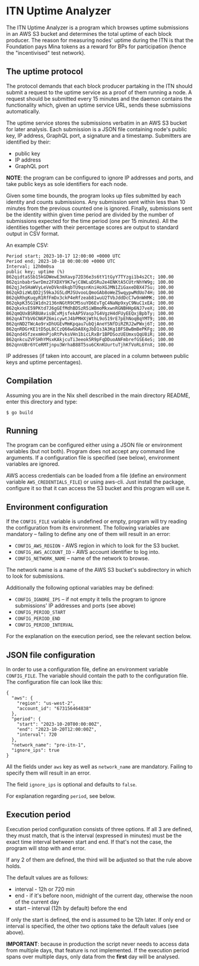 ITN Uptime Analyzer
===================

The ITN Uptime Analyzer is a program which browses uptime submissions
in an AWS S3 bucket and determines the total uptime of each block
producer. The reason for measuring nodes' uptime during the ITN is
that the Foundation pays Mina tokens as a reward for BPs for
participation (hence the "incentivised" test network).

The uptime protocol
-------------------

The protocol demands that each block producer partaking in the ITN
should submit a request to the uptime service as a proof of them
running a node.  A request should be submitted every 15 minutes and
the daemon contains the functionality which, given an uptime service
URL, sends these submissions automatically.

The uptime service stores the submissions verbatim in an AWS S3 bucket
for later analysis. Each submission is a JSON file containing node's
public key, IP address, GraphQL port, a signature and a timestamp.
Submitters are identified by their:
* public key
* IP address
* GraphQL port

**NOTE**: the program can be configured to ignore IP addresses and
ports, and take public keys as sole identifiers for each node.

Given some time bounds, the program looks up files submitted by each
identity and counts submissions. Any submission sent within less than
10 minutes from the previous counted one is ignored. Finally,
submissions sent be the identity within given time period are divided
by the number of submissions expected for the time period (one per 15
minutes). All the identities together with their percentage scores are
output to standard output in CSV format.

An example CSV:
```
Period start; 2023-10-17 12:00:00 +0000 UTC
Period end; 2023-10-18 00:00:00 +0000 UTC
Interval; 12h0m0sa
public key; uptime (%)
B62qidtaSSb15kGDWewE3mXavp72D36e3s6tY1tGyY7TYzgi1b4s2Ct; 100.00
B62qinbabrSwrDmz2FXDXY9K7wjC8WLuDSRu2e4ENKtA5CUtrNhYW9g; 100.00
B62qjJeSHaWVyLeVeDVkn8kqbTU9qsnKniHoXGJMN1ZiGaxeDBX47Su; 100.00
B62qkDizWLQD2j59kaJG5LdMJSUvooLQmoGAb8oWeZ5wqypwMdUo74H; 100.00
B62qkRhgKuqyR1RfFmDx3ckP4eRfzeab81wuU2TVbJddDcC7w9nWHMK; 100.00
B62qkpK35G1W1dn2136nNGtR9CM5suYD6EvTgC4NaNp9xyC9NuC1xEA; 100.00
B62qkxksE59PKtd7J6gGEfMdhBDSzR5iWBmoMkxwnRGNBHHp6NJ7veX; 100.00
B62qmQUxBSRBUAvisBCxMjsfekAP5Vasp7G4VgzH4dFUyEEQxjBpbTy; 100.00
B62qnATYbV6CN6PZ6micywtJ4bPMHXjWthL9oS19rE7pEhNoqBqYMT9; 100.00
B62qnND2TWcAo9rxDhUGEvMmKpqau7ubQjAneYSNfDiRZRJ2wPWxj6T; 100.00
B62qnRDGrKE1tD5pL8CCzQ66wGbA8XgJbD1s3A3Kg1BFSBwBmBePKFg; 100.00
B62qnd4SfzexmHnPjoRtPvksVHn1bicLRxBr1BPDSozUEUmxsQqU8iR; 100.00
B62qnkcuZVFSHhYMsxKAkjcuTi3eeok5R9pFqDDuoANFmbrefGSE4eS; 100.00
B62qnnUBr6YCeRMTjnpu3WrhaB88T5su6CKnKUurtuTjhKfVoRL6YnX; 100.00
```
IP addresses (if taken into account, are placed in a column between
public keys and uptime percentages).

Compilation
-----------

Assuming you are in the Nix shell described in the main directory
README, enter this directory and type:

    $ go build
    
Running
-------

The program can be configured either using a JSON file or environment
variables (but not both). Program does not accept any command line
arguments. If a configuration file is specified (see below),
environment variables are ignored.

AWS access credentials can be loaded from a file (define an
environment variable `AWS_CREDENTIALS_FILE`) or using aws-cli. Just
install the package, configure it so that it can access the S3 bucket
and this program will use it.

Environment configuration
-------------------------

If the `CONFIG_FILE` variable is undefined or empty, program will try
reading the configuration from its environment. The following
variables are mandatory – failing to define any one of them will
result in an error:
* `CONFIG_AWS_REGION` - AWS region in which to look for the S3 bucket.
* `CONFIG_AWS_ACCOUNT_ID` - AWS account identifier to log into.
* `CONFIG_NETWORK_NAME` – name of the network to browse.

The network name is a name of the AWS S3 bucket's subdirectory in
which to look for submissions.

Additionally the following optional variables may be defined:
* `CONFIG_IGNORE_IPS` – if not empty it tells the program to ignore
  submissions' IP addresses and ports (see above)
* `CONFIG_PERIOD_START`
* `CONFIG_PERIOD_END`
* `CONFIG_PERIOD_INTERVAL`

For the explanation on the execution period, see the relevant section
below.

JSON file configuration
-----------------------

In order to use a configuration file, define an environment variable
`CONFIG_FILE`. The variable should contain the path to the
configuration file. The configuration file can look like this:

```
{
  "aws": {
    "region": "us-west-2",
    "account_id": "673156464838"
  },
  "period": {
    "start": "2023-10-20T00:00:00Z",
    "end": "2023-10-20T12:00:00Z",
    "interval": 720
  },
  "network_name": "pre-itn-1",
  "ignore_ips": true
}
```
All the fields under `aws` key as well as `network_name` are mandatory.
Failing to specify them will result in an error.

The field `ignore_ips` is optional and defaults to `false`.

For explanation regarding `period`, see below.

Execution period
----------------

Execution period configuration consists of three options. If all 3 are
defined, they must match, that is the interval (expressed in minutes)
must be the exact time interval between start and end. If that's not
the case, the program will stop with and error.

If any 2 of them are defined, the third will be adjusted so that the
rule above holds.

The default values are as follows:
* interval - 12h or 720 min
* end - if it's before noon, midnight of the current day, otherwise
  the noon of the current day
* start – interval (12h by default) before the end

If only the start is defined, the end is assumed to be 12h later.  If
only end or interval is specified, the other two options take the
default values (see above).

**IMPORTANT**: because in production the script never needs to access
data from multiple days, that feature is not implemented. If the
execution period spans over multiple days, only data from the
**first** day will be analysed.
